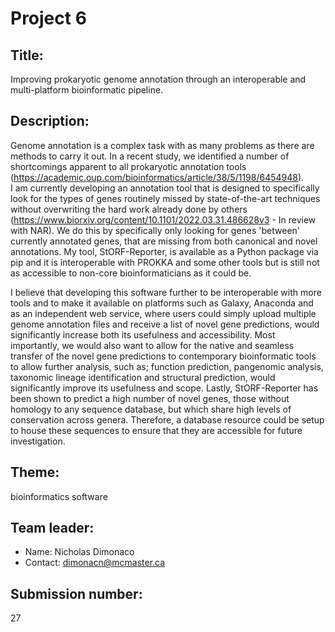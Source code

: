 # Project 6

## Title:

Improving prokaryotic genome annotation through an interoperable and
multi-platform bioinformatic pipeline.

## Description:

Genome annotation is a complex task with as many problems as there are methods to carry it out. In a recent study, we identified a number of shortcomings apparent to all prokaryotic annotation tools (https://academic.oup.com/bioinformatics/article/38/5/1198/6454948).  
I am currently developing an annotation tool that is designed to
specifically look for the types of genes routinely missed by
state-of-the-art techniques without overwriting the hard work already
done by others
(https://www.biorxiv.org/content/10.1101/2022.03.31.486628v3 - In
review with NAR).  We do this by specifically only looking for genes
'between' currently annotated genes, that are missing from both
canonical and novel annotations.  My tool, StORF-Reporter, is
available as a Python package via pip and it is interoperable with
PROKKA and some other tools but is still not as accessible to non-core
bioinformaticians as it could be.

I believe that developing this software further to be interoperable with more tools and to make it available on platforms such as Galaxy, Anaconda and as an independent web service, where users could simply upload multiple genome annotation files and receive a list of novel gene predictions, would significantly increase both its usefulness and accessibility.
Most importantly, we would also want to allow for the native and seamless transfer of the novel gene predictions to contemporary bioinformatic tools to allow further analysis, such as; function prediction, pangenomic analysis, taxonomic lineage identification and structural prediction, would significantly improve its usefulness and scope.
Lastly, StORF-Reporter has been shown to predict a high number of novel genes, those without homology to any sequence database, but which share high levels of conservation across genera. Therefore, a database resource could be setup to house these sequences to ensure that they are accessible for future investigation.

## Theme:

bioinformatics software

## Team leader:

 * Name: Nicholas Dimonaco
 * Contact: dimonacn@mcmaster.ca
 
## Submission number:

27
